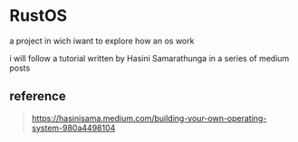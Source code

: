 # RustOS
a project in wich iwant to explore how an os work

i will follow a tutorial written by Hasini Samarathunga in a series of medium posts

## reference
>https://hasinisama.medium.com/building-your-own-operating-system-980a4498104
